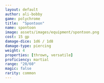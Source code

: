 ```yaml
---
layout: default
author: ali-bobby
game: polychrome
title:  "Spontoon"
name: spontoon
image: assets/images/equipment/spontoon.png
cost: 15 gp
damage-dice: 1d6 / 1d8
damage-type: piercing
weight: 4
properties: [thrown, versatile]
proficiency: martial
range: "20/60"
magic: false
rarity: common
---
```


